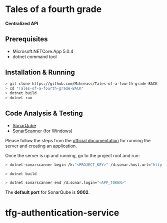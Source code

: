 # Tales of a fourth grade
#### Centralized API

## Prerequisites

- Microsoft.NETCore.App 5.0.4
- dotnet command tool

## Installation & Running

```sh
> git clone https://github.com/Mihneass/Tales-of-a-fourth-grade-BACK
> cd "Tales-of-a-fourth-grade-BACK"
> dotnet build
> dotnet run
```

## Code Analysis & Testing

- [SonarQube](https://www.sonarqube.org/success-download-community-edition/)
- [SonarScanner](https://github.com/SonarSource/sonar-scanner-msbuild/releases/download/5.1.0.28487/sonar-scanner-msbuild-5.1.0.28487-net5.0.zip) (for Windows)

Please follow the steps from the [official documentation](https://docs.sonarqube.org/latest/) for running the server and creating an application.

Once the server is up and running, go to the project root and run:

```sh
> dotnet-sonarscanner begin /k:"<PROJECT_KEY>" /d:sonar.host.url="http://localhost:<SERVER_PORT>" /d:sonar.login="<APP_TOKEN>"

> dotnet build

> dotnet sonarscanner end /d:sonar.login="<APP_TOKEN>"
```

The **default port** for SonarQube is **9002**.
# tfg-authentication-service
